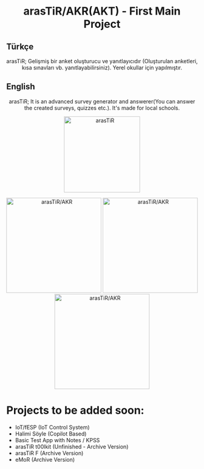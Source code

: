 <div align=center>
 
# arasTiR/AKR(AKT) - First Main Project

</div>

## Türkçe
<div align=center>
 
 arasTiR; Gelişmiş bir anket oluşturucu ve yanıtlayıcıdır (Oluşturulan anketleri, kısa sınavları vb. yanıtlayabilirsiniz). Yerel okullar için yapılmıştır.
 
</div> 

## English
<div align=center>
 
 arasTiR; It is an advanced survey generator and answerer(You can answer the created surveys, quizzes etc.). It's made for local schools.
 
</div> 
 
<div align=center>

<a href="https://galaxystore.samsung.com/detail/com.arasTiR.AnKeteR" target="_blank"><img src="https://d3unf4s5rp9dfh.cloudfront.net/SDP/GalaxyStore_English.png" alt="arasTiR" width="200"/></a>

</div>

<div align=center>
  
<img src="https://img.samsungapps.com/productNew/000006342365/ENG/ScreenShot_20220606075816050_871_1470_3.png" alt="arasTiR/AKR" width="250"/>

<img src="https://img.samsungapps.com/productNew/000006342365/ENG/ScreenShot_20220606075816050_871_1470_6.png" alt="arasTiR/AKR" width="250"/>

<img src="https://img.samsungapps.com/productNew/000006342365/ENG/ScreenShot_20220606075816050_871_1470_1.png" alt="arasTiR/AKR" width="250"/>
 
</div>

# Projects to be added soon:
- IoT/fESP (IoT Control System)
- Halimi Söyle (Copilot Based)
- Basic Test App with Notes / KPSS
- arasTiR t00lkit (Unfinished - Archive Version)
- arasTiR F (Archive Version)
- eMoR (Archive Version)

